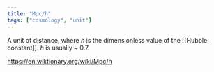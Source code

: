 ```yaml
---
title: "Mpc/h"
tags: ["cosmology", "unit"]
--- 
```


A unit of distance, where $h$ is the dimensionless value of the [[Hubble constant]]. $h$ is usually ~ 0.7.

https://en.wiktionary.org/wiki/Mpc/h
